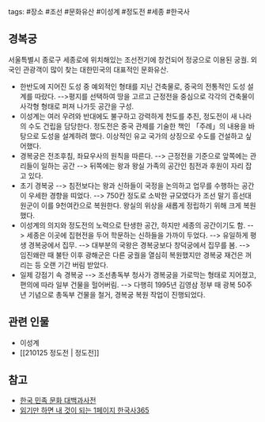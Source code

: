 tags: #장소 #조선 #문화유산 #이성계 #정도전 #세종 #한국사

## 경복궁
서울특별시 종로구 세종로에 위치해있는 조선전기에 창건되어 정궁으로 이용된 궁궐. 외국인 관광객이 많이 찾는 대한민국의 대표적인 문화유산.

- 한반도에 지어진 도성 중 예외적인 형태를 지닌 건축물로, 중국의 전통적인 도성 설계를 따랐다.
	-->평지를 선택하여 땅을 고르고 근정전을 중심으로 각각의 건축물이 사각형 형태로 퍼져 나가듯 공간을 구성. 
- 이성계는 여러 우려와 반대에도 불구하고 강력하게 천도를 추진, 정도전이 새 나라의 수도 건립을 담당한다. 정도전은 중국 관제를 기술한 책인 「주례」의 내용을 바탕으로 도성을 설계하려 했다. 이상적인 유교 국가의 상징으로 수도를 건설하고 싶어했다.
- 경복궁은 전조후침, 좌묘우사의 원칙을 따른다.
	--> 근정전을 기준으로 앞쪽에는 관리들이 일하는 공간
	--> 뒤쪽에는 왕과 왕실 가족의 공간인 침전과 후원이 자리 잡고 있다.
- 초기 경복궁
	--> 침전보다는 왕과 신하들이 국정을 논의하고 업무를 수행하는 공간이 우세한 경향을 띠었다.
	--> 750칸 정도로 소박한 규모였다가 조선 말기 흥선대원군이 이를 9천여칸으로 복원한다. 왕실의 위상을 새롭게 정립하기 위해 크게 복원했다.
- 이성계의 의지와 정도전의 노력으로 탄생한 공간, 하지만 세종의 공간이기도 함.
	--> 세종은 이곳에 집현전을 두어 학문하는 신하들을 가까이 두었다.
	--> 유일하게 평생 경복궁에서 집무.
	--> 대부분의 국왕은 경복궁보다 창덕궁에서 집무를 봄.
	--> 임진왜란 때 불탄 이후 광해군은 다른 궁궐을 열심히 복원했지만 경복궁 재건은 꺼리는 등 오랜 기간 버림 받았다.
- 일제 강점기 속 경복궁 
	--> 조선총독부 청사가 경복궁을 가로막는 형태로 지어졌고, 편의에 따라 일부 건물을 헐어버림.
	--> 다행히 1995년 김영삼 정부 때 광복 50주년 기념으로 총독부 건물을 철거, 경복궁 복원 작업이 진행되었다.

## 관련 인물
- 이성계
- [[210125 정도전 | 정도전]]

## 참고
- [한국 민족 문화 대백과사전](https://encykorea.aks.ac.kr/Contents/Item/E0002434)
- [읽기만 하면 내 것이 되는 1페이지 한국사365](http://www.yes24.com/Product/Goods/90460886)